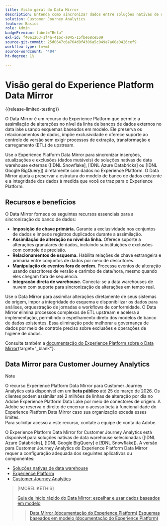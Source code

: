 ```yaml
---
title: Visão geral do Data Mirror
description: Entenda como sincronizar dados entre soluções nativas de data warehouse e o Customer Journey Analytics
solution: Customer Journey Analytics
feature: Basics
role: Admin
badgePremium: label="Beta"
exl-id: f40e1263-1f4a-416c-a045-15fbe68ce509
source-git-commit: 25d0647c6a764d8f4306a5c049a7a68e0426cef9
workflow-type: tm+mt
source-wordcount: '404'
ht-degree: 1%

---
```


# Visão geral do Experience Platform Data Mirror

{{release-limited-testing}}

O Data Mirror é um recurso do Experience Platform que permite a assimilação de alterações no nível da linha de bancos de dados externos no data lake usando esquemas baseados em modelo. Ele preserva os relacionamentos de dados, impõe exclusividade e oferece suporte ao controle de versão sem exigir processos de extração, transformação e carregamento (ETL) de upstream.

Use o Experience Platform Data Mirror para sincronizar inserções, atualizações e exclusões (dados mutáveis) de soluções nativas de data warehouse externas ([!DNL Snowflake], [!DNL Azure Databricks] ou [!DNL Google BigQuery]) diretamente com dados no Experience Platform. O Data Mirror ajuda a preservar a estrutura do modelo de banco de dados existente e a integridade dos dados à medida que você os traz para o Experience Platform.

## Recursos e benefícios

O Data Mirror fornece os seguintes recursos essenciais para a sincronização do banco de dados:

* **Imposição de chave primária.** Garante a exclusividade nos conjuntos de dados e impede registros duplicados durante a assimilação.
* **Assimilação de alteração no nível da linha.** Oferece suporte a alterações granulares de dados, incluindo substituições e exclusões com controle de precisão.
* **Relacionamentos de esquema.** Habilita relações de chave estrangeira e primária entre conjuntos de dados por meio de descritores.
* **Manipulação de eventos fora de ordem.** Processa eventos de alteração usando descritores de versão e carimbo de data/hora, mesmo quando eles chegam fora de sequência.
* **Integração direta de warehouse.** Conecta-se a data warehouses de nuvem com suporte para sincronização de alterações em tempo real.

Use o Data Mirror para assimilar alterações diretamente de seus sistemas de origem, impor a integridade do esquema e disponibilizar os dados para análises, orquestração de jornadas e workflows de conformidade. O Data Mirror elimina processos complexos de ETL upstream e acelera a implementação, permitindo o espelhamento direto dos modelos de banco de dados existentes. Essa eliminação pode melhorar a governança de dados por meio de controle preciso sobre exclusões e operações de higiene de dados.

Consulte também a [documentação do Experience Platform sobre o Data Mirror](https://experienceleague.adobe.com/en/docs/experience-platform/xdm/data-mirror/overview){target="_blank"}.

## Data Mirror para Customer Journey Analytics

>[!NOTE]
>
>O recurso Experience Platform Data Mirror para Customer Journey Analytics está disponível em um **beta público** até 25 de março de 2026. Os clientes podem assimilar até 2 milhões de linhas de alteração por dia no Adobe Experience Platform Data Lake por meio de conectores de origem. A Adobe se reserva o direito de encerrar o acesso beta à funcionalidade do Experience Platform Data Mirror caso sua organização exceda esses limites. <br/>Para solicitar acesso a este recurso, contate a equipe de conta da Adobe.
>

O Experience Platform Data Mirror for Customer Journey Analytics está disponível para soluções nativas de data warehouse selecionadas ([!DNL Azure Databricks], [!DNL Google BigQuery] e [!DNL Snowflake]). A versão para Customer Journey Analytics do Experience Platform Data Mirror requer a configuração adequada dos seguintes aplicativos ou componentes:

* [Soluções nativas de data warehouse](datawarehouse.md)
* [Experience Platform](aep.md)
* [Customer Journey Analytics](cja.md)

>[!MORELIKETHIS]
>
>[Guia de início rápido do Data Mirror: espelhar e usar dados baseados em modelo](model-based.md)
>>[Data Mirror (documentação do Experience Platform)](https://experienceleague.adobe.com/en/docs/experience-platform/xdm/data-mirror/overview)
>>[Esquemas baseados em modelo (documentação do Experience Platform)](https://experienceleague.adobe.com/en/docs/experience-platform/xdm/schema/model-based)
